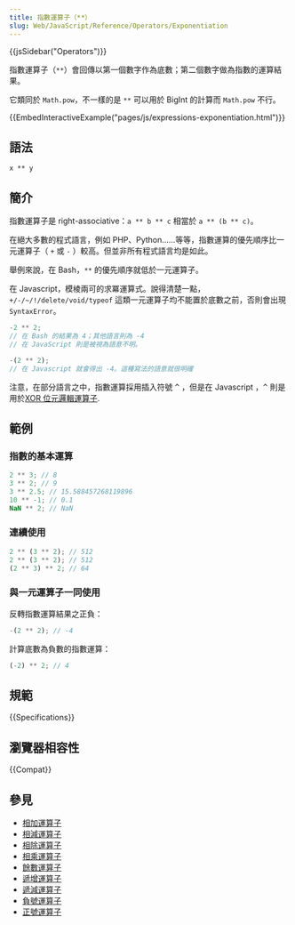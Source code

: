 ```yaml
---
title: 指數運算子（**）
slug: Web/JavaScript/Reference/Operators/Exponentiation
---
```


{{jsSidebar("Operators")}}

指數運算子（`**`）會回傳以第一個數字作為底數；第二個數字做為指數的運算結果。

它類同於 `Math.pow`，不一樣的是 `**` 可以用於 BigInt 的計算而 `Math.pow` 不行。

{{EmbedInteractiveExample("pages/js/expressions-exponentiation.html")}}

## 語法

```js-nolint
x ** y
```

## 簡介

指數運算子是 right-associative：`a ** b ** c` 相當於 `a ** (b ** c)`。

在絕大多數的程式語言，例如 PHP、Python……等等，指數運算的優先順序比一元運算子（ `+` 或 `-` ）較高。但並非所有程式語言均是如此。

舉例來說，在 Bash，`**` 的優先順序就低於一元運算子。

在 Javascript，模棱兩可的求冪運算式。說得清楚一點，`+/-/~/!/delete/void/typeof` 這類一元運算子均不能置於底數之前，否則會出現 `SyntaxError`。

```js
-2 ** 2;
// 在 Bash 的結果為 4；其他語言則為 -4
// 在 JavaScript 則是被視為語意不明。

-(2 ** 2);
// 在 Javascript 就會得出 -4。這種寫法的語意就很明確
```

注意，在部分語言之中，指數運算採用插入符號 <kbd>^</kbd> ，但是在 Javascript ，<kbd>^</kbd> 則是用於[XOR 位元邏輯運算子](/zh-TW/docs/Web/JavaScript/Reference/Operators/Bitwise_XOR).

## 範例

### 指數的基本運算

```js
2 ** 3; // 8
3 ** 2; // 9
3 ** 2.5; // 15.588457268119896
10 ** -1; // 0.1
NaN ** 2; // NaN
```

### 連續使用

```js
2 ** (3 ** 2); // 512
2 ** (3 ** 2); // 512
(2 ** 3) ** 2; // 64
```

### 與一元運算子一同使用

反轉指數運算結果之正負：

```js
-(2 ** 2); // -4
```

計算底數為負數的指數運算：

```js
(-2) ** 2; // 4
```

## 規範

{{Specifications}}

## 瀏覽器相容性

{{Compat}}

## 參見

- [相加運算子](/zh-TW/docs/Web/JavaScript/Reference/Operators/Addition)
- [相減運算子](/zh-TW/docs/Web/JavaScript/Reference/Operators/Subtraction)
- [相除運算子](/zh-TW/docs/Web/JavaScript/Reference/Operators/Division)
- [相乘運算子](/zh-TW/docs/Web/JavaScript/Reference/Operators/Multiplication)
- [餘數運算子](/zh-TW/docs/Web/JavaScript/Reference/Operators/Remainder)
- [遞增運算子](/zh-TW/docs/Web/JavaScript/Reference/Operators/Increment)
- [遞減運算子](/zh-TW/docs/Web/JavaScript/Reference/Operators/Decrement)
- [負號運算子](/zh-TW/docs/Web/JavaScript/Reference/Operators/Unary_negation)
- [正號運算子](/zh-TW/docs/Web/JavaScript/Reference/Operators/Unary_plus)
